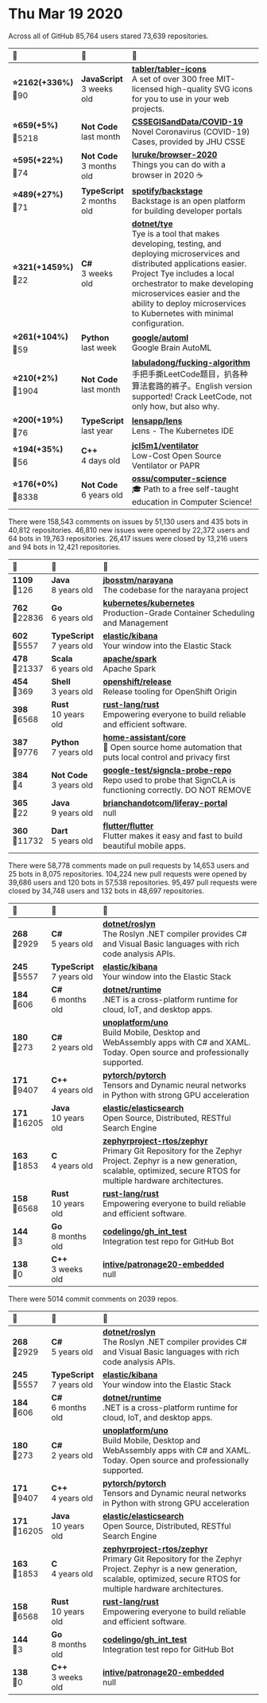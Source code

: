 # Thu Mar 19 2020

Across all of GitHub 85,764 users stared 
73,639 repositories. 

| :page_with_curl: | :calendar: | :page_with_curl: |
| :--- | :--- | :--- |
| **:star:2162(+336%)**<br>:twisted_rightwards_arrows:90 | **JavaScript**<br>3 weeks old | **[tabler/tabler-icons](https://github.com/tabler/tabler-icons)**<br>A set of over 300 free MIT-licensed high-quality SVG icons for you to use in your web projects. |
| **:star:659(+5%)**<br>:twisted_rightwards_arrows:5218 | **Not Code**<br>last month | **[CSSEGISandData/COVID-19](https://github.com/CSSEGISandData/COVID-19)**<br>Novel Coronavirus (COVID-19) Cases, provided by JHU CSSE |
| **:star:595(+22%)**<br>:twisted_rightwards_arrows:74 | **Not Code**<br>3 months old | **[luruke/browser-2020](https://github.com/luruke/browser-2020)**<br>Things you can do with a browser in 2020 ☕️ |
| **:star:489(+27%)**<br>:twisted_rightwards_arrows:71 | **TypeScript**<br>2 months old | **[spotify/backstage](https://github.com/spotify/backstage)**<br>Backstage is an open platform for building developer portals |
| **:star:321(+1459%)**<br>:twisted_rightwards_arrows:22 | **C#**<br>3 weeks old | **[dotnet/tye](https://github.com/dotnet/tye)**<br>Tye is a tool that makes developing, testing, and deploying microservices and distributed applications easier. Project Tye includes a local orchestrator to make developing microservices easier and the ability to deploy microservices to Kubernetes with minimal configuration. |
| **:star:261(+104%)**<br>:twisted_rightwards_arrows:59 | **Python**<br>last week | **[google/automl](https://github.com/google/automl)**<br>Google Brain AutoML |
| **:star:210(+2%)**<br>:twisted_rightwards_arrows:1904 | **Not Code**<br>last month | **[labuladong/fucking-algorithm](https://github.com/labuladong/fucking-algorithm)**<br>手把手撕LeetCode题目，扒各种算法套路的裤子。English version supported! Crack LeetCode, not only how, but also why.  |
| **:star:200(+19%)**<br>:twisted_rightwards_arrows:76 | **TypeScript**<br>last year | **[lensapp/lens](https://github.com/lensapp/lens)**<br>Lens - The Kubernetes IDE |
| **:star:194(+35%)**<br>:twisted_rightwards_arrows:56 | **C++**<br>4 days old | **[jcl5m1/ventilator](https://github.com/jcl5m1/ventilator)**<br>Low-Cost Open Source Ventilator or PAPR |
| **:star:176(+0%)**<br>:twisted_rightwards_arrows:8338 | **Not Code**<br>6 years old | **[ossu/computer-science](https://github.com/ossu/computer-science)**<br>:mortar_board: Path to a free self-taught education in Computer Science! |

There were 158,543 comments on issues by 51,130 users and 435 bots in 40,812 repositories.
46,810 new issues were opened by 22,372 users and 64 bots in 19,763 repositories.
26,417 issues were closed by 13,216 users and 94 bots in 12,421 repositories.

| :speech_balloon: | :calendar: | :page_with_curl: |
| :--- | :--- | :--- |
| **1109**<br>:twisted_rightwards_arrows:126 | **Java**<br>8 years old | **[jbosstm/narayana](https://github.com/jbosstm/narayana)**<br>The codebase for the narayana project |
| **762**<br>:twisted_rightwards_arrows:22836 | **Go**<br>6 years old | **[kubernetes/kubernetes](https://github.com/kubernetes/kubernetes)**<br>Production-Grade Container Scheduling and Management |
| **602**<br>:twisted_rightwards_arrows:5557 | **TypeScript**<br>7 years old | **[elastic/kibana](https://github.com/elastic/kibana)**<br>Your window into the Elastic Stack |
| **478**<br>:twisted_rightwards_arrows:21337 | **Scala**<br>6 years old | **[apache/spark](https://github.com/apache/spark)**<br>Apache Spark |
| **454**<br>:twisted_rightwards_arrows:369 | **Shell**<br>3 years old | **[openshift/release](https://github.com/openshift/release)**<br>Release tooling for OpenShift Origin |
| **398**<br>:twisted_rightwards_arrows:6568 | **Rust**<br>10 years old | **[rust-lang/rust](https://github.com/rust-lang/rust)**<br>Empowering everyone to build reliable and efficient software. |
| **387**<br>:twisted_rightwards_arrows:9776 | **Python**<br>7 years old | **[home-assistant/core](https://github.com/home-assistant/core)**<br>:house_with_garden: Open source home automation that puts local control and privacy first |
| **384**<br>:twisted_rightwards_arrows:4 | **Not Code**<br>3 years old | **[google-test/signcla-probe-repo](https://github.com/google-test/signcla-probe-repo)**<br>Repo used to probe that SignCLA is functioning correctly.  DO NOT REMOVE |
| **365**<br>:twisted_rightwards_arrows:22 | **Java**<br>9 years old | **[brianchandotcom/liferay-portal](https://github.com/brianchandotcom/liferay-portal)**<br>null |
| **360**<br>:twisted_rightwards_arrows:11732 | **Dart**<br>5 years old | **[flutter/flutter](https://github.com/flutter/flutter)**<br>Flutter makes it easy and fast to build beautiful mobile apps. |

There were 58,778 comments made on pull requests by 14,653 users and 25 bots in 8,075 repositories.
104,224 new pull requests were opened by 39,686 users and 120 bots in 57,538 repositories.
95,497 pull requests were closed by 34,748 users and 132 bots in 48,697 repositories.

| :speech_balloon: | :calendar: | :page_with_curl: |
| :--- | :--- | :--- |
| **268**<br>:twisted_rightwards_arrows:2929 | **C#**<br>5 years old | **[dotnet/roslyn](https://github.com/dotnet/roslyn)**<br>The Roslyn .NET compiler provides C# and Visual Basic languages with rich code analysis APIs. |
| **245**<br>:twisted_rightwards_arrows:5557 | **TypeScript**<br>7 years old | **[elastic/kibana](https://github.com/elastic/kibana)**<br>Your window into the Elastic Stack |
| **184**<br>:twisted_rightwards_arrows:606 | **C#**<br>6 months old | **[dotnet/runtime](https://github.com/dotnet/runtime)**<br>.NET is a cross-platform runtime for cloud, IoT, and desktop apps. |
| **180**<br>:twisted_rightwards_arrows:273 | **C#**<br>2 years old | **[unoplatform/uno](https://github.com/unoplatform/uno)**<br>Build Mobile, Desktop and WebAssembly apps with C# and XAML. Today. Open source and professionally supported. |
| **171**<br>:twisted_rightwards_arrows:9407 | **C++**<br>4 years old | **[pytorch/pytorch](https://github.com/pytorch/pytorch)**<br>Tensors and Dynamic neural networks in Python with strong GPU acceleration |
| **171**<br>:twisted_rightwards_arrows:16205 | **Java**<br>10 years old | **[elastic/elasticsearch](https://github.com/elastic/elasticsearch)**<br>Open Source, Distributed, RESTful Search Engine |
| **163**<br>:twisted_rightwards_arrows:1853 | **C**<br>4 years old | **[zephyrproject-rtos/zephyr](https://github.com/zephyrproject-rtos/zephyr)**<br>Primary Git Repository for the Zephyr Project. Zephyr is a new generation, scalable, optimized, secure RTOS for multiple hardware architectures. |
| **158**<br>:twisted_rightwards_arrows:6568 | **Rust**<br>10 years old | **[rust-lang/rust](https://github.com/rust-lang/rust)**<br>Empowering everyone to build reliable and efficient software. |
| **144**<br>:twisted_rightwards_arrows:3 | **Go**<br>8 months old | **[codelingo/gh_int_test](https://github.com/codelingo/gh_int_test)**<br>Integration test repo for GitHub Bot |
| **138**<br>:twisted_rightwards_arrows:0 | **C++**<br>3 weeks old | **[intive/patronage20-embedded](https://github.com/intive/patronage20-embedded)**<br>null |

There were 5014 commit comments on 2039 repos.

| :speech_balloon: | :calendar: | :page_with_curl: |
| :--- | :--- | :--- |
| **268**<br>:twisted_rightwards_arrows:2929 | **C#**<br>5 years old | **[dotnet/roslyn](https://github.com/dotnet/roslyn)**<br>The Roslyn .NET compiler provides C# and Visual Basic languages with rich code analysis APIs. |
| **245**<br>:twisted_rightwards_arrows:5557 | **TypeScript**<br>7 years old | **[elastic/kibana](https://github.com/elastic/kibana)**<br>Your window into the Elastic Stack |
| **184**<br>:twisted_rightwards_arrows:606 | **C#**<br>6 months old | **[dotnet/runtime](https://github.com/dotnet/runtime)**<br>.NET is a cross-platform runtime for cloud, IoT, and desktop apps. |
| **180**<br>:twisted_rightwards_arrows:273 | **C#**<br>2 years old | **[unoplatform/uno](https://github.com/unoplatform/uno)**<br>Build Mobile, Desktop and WebAssembly apps with C# and XAML. Today. Open source and professionally supported. |
| **171**<br>:twisted_rightwards_arrows:9407 | **C++**<br>4 years old | **[pytorch/pytorch](https://github.com/pytorch/pytorch)**<br>Tensors and Dynamic neural networks in Python with strong GPU acceleration |
| **171**<br>:twisted_rightwards_arrows:16205 | **Java**<br>10 years old | **[elastic/elasticsearch](https://github.com/elastic/elasticsearch)**<br>Open Source, Distributed, RESTful Search Engine |
| **163**<br>:twisted_rightwards_arrows:1853 | **C**<br>4 years old | **[zephyrproject-rtos/zephyr](https://github.com/zephyrproject-rtos/zephyr)**<br>Primary Git Repository for the Zephyr Project. Zephyr is a new generation, scalable, optimized, secure RTOS for multiple hardware architectures. |
| **158**<br>:twisted_rightwards_arrows:6568 | **Rust**<br>10 years old | **[rust-lang/rust](https://github.com/rust-lang/rust)**<br>Empowering everyone to build reliable and efficient software. |
| **144**<br>:twisted_rightwards_arrows:3 | **Go**<br>8 months old | **[codelingo/gh_int_test](https://github.com/codelingo/gh_int_test)**<br>Integration test repo for GitHub Bot |
| **138**<br>:twisted_rightwards_arrows:0 | **C++**<br>3 weeks old | **[intive/patronage20-embedded](https://github.com/intive/patronage20-embedded)**<br>null |

